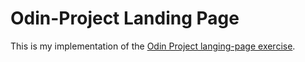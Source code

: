 # Odin-Project Landing Page

This is my implementation of the [Odin Project langing-page exercise](https://www.theodinproject.com/lessons/foundations-landing-page).
